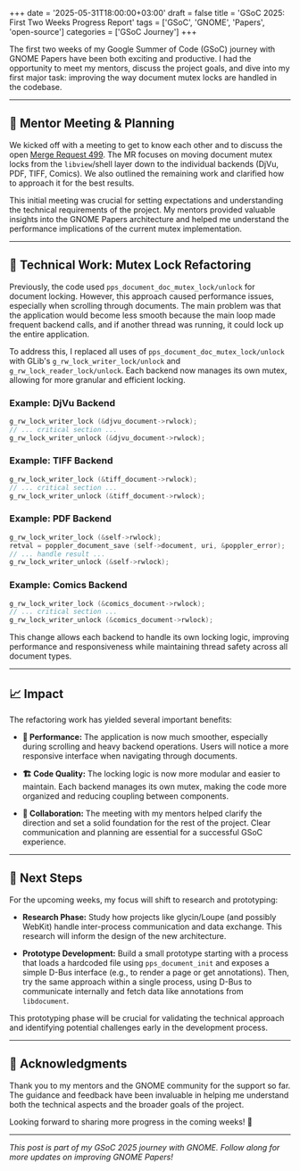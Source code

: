 +++
date = '2025-05-31T18:00:00+03:00'
draft = false
title = 'GSoC 2025: First Two Weeks Progress Report'
tags = ['GSoC', 'GNOME', 'Papers', 'open-source']
categories = ['GSoC Journey']
+++

The first two weeks of my Google Summer of Code (GSoC) journey with GNOME Papers have been both exciting and productive. I had the opportunity to meet my mentors, discuss the project goals, and dive into my first major task: improving the way document mutex locks are handled in the codebase.

---

## 🤝 Mentor Meeting & Planning

We kicked off with a meeting to get to know each other and to discuss the open [Merge Request 499](https://gitlab.gnome.org/GNOME/Incubator/papers/-/merge_requests/499). The MR focuses on moving document mutex locks from the `libview`/shell layer down to the individual backends (DjVu, PDF, TIFF, Comics). We also outlined the remaining work and clarified how to approach it for the best results.

This initial meeting was crucial for setting expectations and understanding the technical requirements of the project. My mentors provided valuable insights into the GNOME Papers architecture and helped me understand the performance implications of the current mutex implementation.

---

## 🔧 Technical Work: Mutex Lock Refactoring

Previously, the code used `pps_document_doc_mutex_lock/unlock` for document locking. However, this approach caused performance issues, especially when scrolling through documents. The main problem was that the application would become less smooth because the main loop made frequent backend calls, and if another thread was running, it could lock up the entire application.

To address this, I replaced all uses of `pps_document_doc_mutex_lock/unlock` with GLib's `g_rw_lock_writer_lock/unlock` and `g_rw_lock_reader_lock/unlock`. Each backend now manages its own mutex, allowing for more granular and efficient locking.

### Example: DjVu Backend
```c
g_rw_lock_writer_lock (&djvu_document->rwlock);
// ... critical section ...
g_rw_lock_writer_unlock (&djvu_document->rwlock);
```

### Example: TIFF Backend
```c
g_rw_lock_writer_lock (&tiff_document->rwlock);
// ... critical section ...
g_rw_lock_writer_unlock (&tiff_document->rwlock);
```

### Example: PDF Backend
```c
g_rw_lock_writer_lock (&self->rwlock);
retval = poppler_document_save (self->document, uri, &poppler_error);
// ... handle result ...
g_rw_lock_writer_unlock (&self->rwlock);
```

### Example: Comics Backend
```c
g_rw_lock_writer_lock (&comics_document->rwlock);
// ... critical section ...
g_rw_lock_writer_unlock (&comics_document->rwlock);
```

This change allows each backend to handle its own locking logic, improving performance and responsiveness while maintaining thread safety across all document types.

---

## 📈 Impact

The refactoring work has yielded several important benefits:

- **🚀 Performance:** The application is now much smoother, especially during scrolling and heavy backend operations. Users will notice a more responsive interface when navigating through documents.

- **🏗️ Code Quality:** The locking logic is now more modular and easier to maintain. Each backend manages its own mutex, making the code more organized and reducing coupling between components.

- **🤝 Collaboration:** The meeting with my mentors helped clarify the direction and set a solid foundation for the rest of the project. Clear communication and planning are essential for a successful GSoC experience.

---

## 🔮 Next Steps

For the upcoming weeks, my focus will shift to research and prototyping:

- **Research Phase:** Study how projects like glycin/Loupe (and possibly WebKit) handle inter-process communication and data exchange. This research will inform the design of the new architecture.

- **Prototype Development:** Build a small prototype starting with a process that loads a hardcoded file using `pps_document_init` and exposes a simple D-Bus interface (e.g., to render a page or get annotations). Then, try the same approach within a single process, using D-Bus to communicate internally and fetch data like annotations from `libdocument`.

This prototyping phase will be crucial for validating the technical approach and identifying potential challenges early in the development process.

---

## 🙏 Acknowledgments

Thank you to my mentors and the GNOME community for the support so far. The guidance and feedback have been invaluable in helping me understand both the technical aspects and the broader goals of the project.

Looking forward to sharing more progress in the coming weeks! 🚀

---

*This post is part of my GSoC 2025 journey with GNOME. Follow along for more updates on improving GNOME Papers!*
